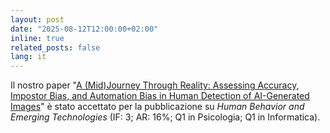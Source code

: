 ```yaml
---
layout: post
date: "2025-08-12T12:00:00+02:00"
inline: true
related_posts: false
lang: it
---
```

Il nostro paper "[A (Mid)Journey Through Reality: Assessing Accuracy, Impostor Bias, and Automation Bias in Human Detection of AI-Generated Images](https://lnkd.in/d_BG2ksN)" è stato accettato per la pubblicazione su *Human Behavior and Emerging Technologies* (IF: 3; AR: 16%; Q1 in Psicologia; Q1 in Informatica).
